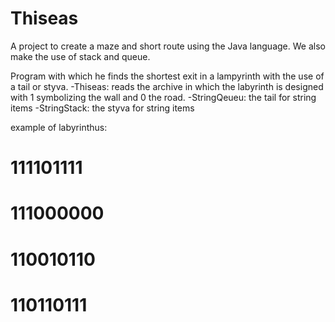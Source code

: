 # Thiseas
A project to create a maze and short route using the Java language. We also make the use of stack and queue.

Program with which he finds the shortest exit in a lampyrinth with the use of a tail or styva.
-Thiseas: reads the archive in which the labyrinth is designed with 1 symbolizing the wall
and 0 the road.
-StringQeueu: the tail for string items
-StringStack: the styva for string items

example of labyrinthus:
# 111101111
# 111000000
# 110010110
# 110110111
